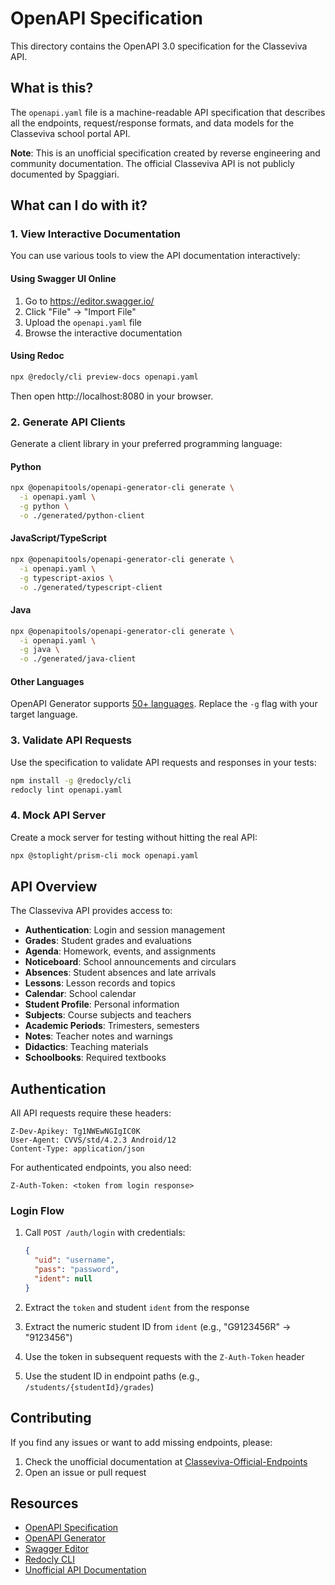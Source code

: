 # OpenAPI Specification

This directory contains the OpenAPI 3.0 specification for the Classeviva API.

## What is this?

The `openapi.yaml` file is a machine-readable API specification that describes all the endpoints, request/response formats, and data models for the Classeviva school portal API.

**Note**: This is an unofficial specification created by reverse engineering and community documentation. The official Classeviva API is not publicly documented by Spaggiari.

## What can I do with it?

### 1. View Interactive Documentation

You can use various tools to view the API documentation interactively:

#### Using Swagger UI Online
1. Go to https://editor.swagger.io/
2. Click "File" → "Import File"
3. Upload the `openapi.yaml` file
4. Browse the interactive documentation

#### Using Redoc
```bash
npx @redocly/cli preview-docs openapi.yaml
```

Then open http://localhost:8080 in your browser.

### 2. Generate API Clients

Generate a client library in your preferred programming language:

#### Python
```bash
npx @openapitools/openapi-generator-cli generate \
  -i openapi.yaml \
  -g python \
  -o ./generated/python-client
```

#### JavaScript/TypeScript
```bash
npx @openapitools/openapi-generator-cli generate \
  -i openapi.yaml \
  -g typescript-axios \
  -o ./generated/typescript-client
```

#### Java
```bash
npx @openapitools/openapi-generator-cli generate \
  -i openapi.yaml \
  -g java \
  -o ./generated/java-client
```

#### Other Languages
OpenAPI Generator supports [50+ languages](https://openapi-generator.tech/docs/generators). Replace the `-g` flag with your target language.

### 3. Validate API Requests

Use the specification to validate API requests and responses in your tests:

```bash
npm install -g @redocly/cli
redocly lint openapi.yaml
```

### 4. Mock API Server

Create a mock server for testing without hitting the real API:

```bash
npx @stoplight/prism-cli mock openapi.yaml
```

## API Overview

The Classeviva API provides access to:

- **Authentication**: Login and session management
- **Grades**: Student grades and evaluations
- **Agenda**: Homework, events, and assignments
- **Noticeboard**: School announcements and circulars
- **Absences**: Student absences and late arrivals
- **Lessons**: Lesson records and topics
- **Calendar**: School calendar
- **Student Profile**: Personal information
- **Subjects**: Course subjects and teachers
- **Academic Periods**: Trimesters, semesters
- **Notes**: Teacher notes and warnings
- **Didactics**: Teaching materials
- **Schoolbooks**: Required textbooks

## Authentication

All API requests require these headers:

```
Z-Dev-Apikey: Tg1NWEwNGIgIC0K
User-Agent: CVVS/std/4.2.3 Android/12
Content-Type: application/json
```

For authenticated endpoints, you also need:

```
Z-Auth-Token: <token from login response>
```

### Login Flow

1. Call `POST /auth/login` with credentials:
   ```json
   {
     "uid": "username",
     "pass": "password",
     "ident": null
   }
   ```

2. Extract the `token` and student `ident` from the response

3. Extract the numeric student ID from `ident` (e.g., "G9123456R" → "9123456")

4. Use the token in subsequent requests with the `Z-Auth-Token` header

5. Use the student ID in endpoint paths (e.g., `/students/{studentId}/grades`)

## Contributing

If you find any issues or want to add missing endpoints, please:

1. Check the unofficial documentation at [Classeviva-Official-Endpoints](https://github.com/Lioydiano/Classeviva-Official-Endpoints)
2. Open an issue or pull request

## Resources

- [OpenAPI Specification](https://spec.openapis.org/oas/v3.0.3)
- [OpenAPI Generator](https://openapi-generator.tech/)
- [Swagger Editor](https://editor.swagger.io/)
- [Redocly CLI](https://redocly.com/docs/cli/)
- [Unofficial API Documentation](https://github.com/Lioydiano/Classeviva-Official-Endpoints)
